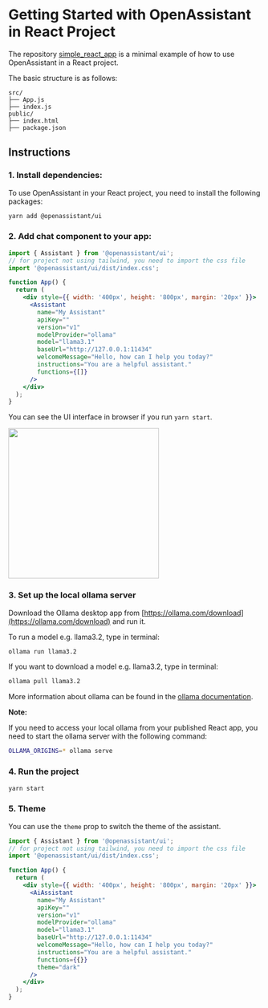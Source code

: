 # Getting Started with OpenAssistant in React Project

The repository [simple_react_app](https://github.com/openassistant/simple_react_app) is a minimal example of how to use OpenAssistant in a React project.

The basic structure is as follows:

```
src/
├── App.js
├── index.js
public/
├── index.html
├── package.json
```

## Instructions

### 1. Install dependencies:

To use OpenAssistant in your React project, you need to install the following packages:

```bash
yarn add @openassistant/ui
```

### 2. Add chat component to your app:

```jsx
import { Assistant } from '@openassistant/ui';
// for project not using tailwind, you need to import the css file
import '@openassistant/ui/dist/index.css';

function App() {
  return (
    <div style={{ width: '400px', height: '800px', margin: '20px' }}>
      <Assistant
        name="My Assistant"
        apiKey=""
        version="v1"
        modelProvider="ollama"
        model="llama3.1"
        baseUrl="http://127.0.0.1:11434"
        welcomeMessage="Hello, how can I help you today?"
        instructions="You are a helpful assistant."
        functions={[]}
      />
    </div>
  );
}
```

You can see the UI interface in browser if you run `yarn start`.

<img width="300" alt="" src="https://github.com/user-attachments/assets/394a9bb6-6022-477d-a98d-f85db043ce71" />

### 3. Set up the local ollama server

Download the Ollama desktop app from [https://ollama.com/download](https://ollama.com/download) and run it.

To run a model e.g. llama3.2, type in terminal:

```bash
ollama run llama3.2
```

If you want to download a model e.g. llama3.2, type in terminal:

```bash
ollama pull llama3.2
```

More information about ollama can be found in the [ollama documentation](https://github.com/ollama/ollama).

**Note:**

If you need to access your local ollama from your published React app, you need to start the ollama server with the following command:

```bash
OLLAMA_ORIGINS=* ollama serve
```

### 4. Run the project

```bash
yarn start
```

### 5. Theme 

You can use the `theme` prop to switch the theme of the assistant.

```jsx
import { Assistant } from '@openassistant/ui';
// for project not using tailwind, you need to import the css file
import '@openassistant/ui/dist/index.css';

function App() {
  return (
    <div style={{ width: '400px', height: '800px', margin: '20px' }}>
      <AiAssistant
        name="My Assistant"
        apiKey=""
        version="v1"
        modelProvider="ollama"
        model="llama3.1"
        baseUrl="http://127.0.0.1:11434"
        welcomeMessage="Hello, how can I help you today?"
        instructions="You are a helpful assistant."
        functions={{}}
        theme="dark"
      />
    </div>
  );
}
```
